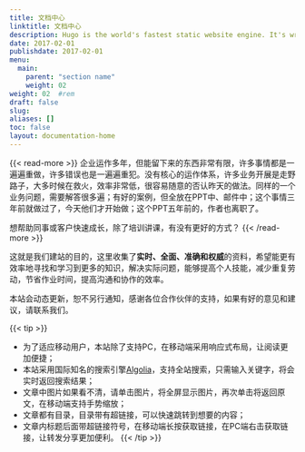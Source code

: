 ```yaml
---
title: 文档中心
linktitle: 文档中心
description: Hugo is the world's fastest static website engine. It's written in Go (aka Golang) and developed by bep, spf13 and friends.
date: 2017-02-01
publishdate: 2017-02-01
menu:
  main:
    parent: "section name"
    weight: 02
weight: 02	#rem
draft: false
slug:
aliases: []
toc: false
layout: documentation-home
---
```


{{< read-more >}}
企业运作多年，但能留下来的东西非常有限，许多事情都是一遍遍重做，许多错误也是一遍遍重犯。没有核心的运作体系，许多业务开展是走野路子，大多时候在救火，效率非常低，很容易随意的否认昨天的做法。同样的一个业务问题，需要解答很多遍；有好的案例，但全放在PPT中、邮件中；这个事情三年前就做过了，今天他们才开始做；这个PPT五年前的，作者也离职了。

想帮助同事或客户快速成长，除了培训讲课，有没有更好的方式？
{{< /read-more >}}

这就是我们建站的目的，这里收集了**实时、全面、准确和权威**的资料，希望能更有效率地寻找和学习到更多的知识，解决实际问题，能够提高个人技能，减少重复劳动，节省作业时间，提高沟通和协作的效率。

本站会动态更新，恕不另行通知，感谢各位合作伙伴的支持，如果有好的意见和建议，请联系我们。

{{< tip >}}
- 为了适应移动用户，本站除了支持PC，在移动端采用响应式布局，让阅读更加便捷；
- 本站采用国际知名的搜索引擎[Algolia](https://www.algolia.com/)，支持全站搜索，只需输入关键字，将会实时返回搜索结果；
- 文章中图片如果看不清，请单击图片，将全屏显示图片，再次单击将返回原文，在移动端支持手势缩放；
- 文章都有目录，目录带有超链接，可以快速跳转到想要的内容；
- 文章内标题后面带超链接符号，在移动端长按获取链接，在PC端右击获取链接，让转发分享更加便利。
{{< /tip >}}